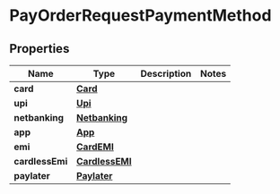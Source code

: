 

# PayOrderRequestPaymentMethod


## Properties

| Name | Type | Description | Notes |
|------------ | ------------- | ------------- | -------------|
|**card** | [**Card**](Card.md) |  |  |
|**upi** | [**Upi**](Upi.md) |  |  |
|**netbanking** | [**Netbanking**](Netbanking.md) |  |  |
|**app** | [**App**](App.md) |  |  |
|**emi** | [**CardEMI**](CardEMI.md) |  |  |
|**cardlessEmi** | [**CardlessEMI**](CardlessEMI.md) |  |  |
|**paylater** | [**Paylater**](Paylater.md) |  |  |



